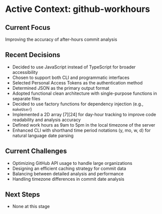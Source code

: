 # Active Context: github-workhours

## Current Focus
Improving the accuracy of after-hours commit analysis

## Recent Decisions
- Decided to use JavaScript instead of TypeScript for broader accessibility
- Chosen to support both CLI and programmatic interfaces
- Selected Personal Access Tokens as the authentication method
- Determined JSON as the primary output format
- Adopted functional clean architecture with single-purpose functions in separate files
- Decided to use factory functions for dependency injection (e.g., `makeUser`)
- Implemented a 2D array [7][24] for day-hour tracking to improve code readability and analysis accuracy
- Defined work hours as 9am to 5pm in the local timezone of the server
- Enhanced CLI with shorthand time period notations (y, mo, w, d) for natural language date parsing

## Current Challenges
- Optimizing GitHub API usage to handle large organizations
- Designing an efficient caching strategy for commit data
- Balancing between detailed analysis and performance
- Handling timezone differences in commit date analysis

## Next Steps
- None at this stage
